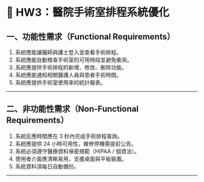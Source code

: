 # 🏥 HW3：醫院手術室排程系統優化

## 一、功能性需求（Functional Requirements）
1. 系統應能讓醫師與護士登入並查看手術排程。  
2. 系統應能自動檢查手術室的可用時段並避免衝突。  
3. 系統應提供手術排程的新增、修改、刪除功能。  
4. 系統應能通知相關醫護人員與患者手術時間。  
5. 系統應提供手術室使用率的統計報表。

---

## 二、非功能性需求（Non-Functional Requirements）
1. 系統反應時間應在 3 秒內完成手術排程查詢。  
2. 系統應提供 24 小時可用性，維修停機需提前公告。  
3. 系統必須遵守醫療資料保密規範（HIPAA / 個資法）。  
4. 使用者介面應清晰易用，支援桌面與平板裝置。  
5. 系統資料須每日自動備份。  

---
